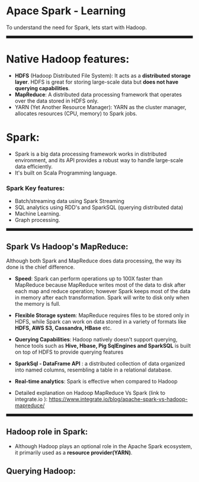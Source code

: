 # Apace Spark - Learning
To understand the need for Spark, lets start with Hadoop.
<hr style="border: 3px solid;">

# Native Hadoop features: 
* **HDFS** (Hadoop Distributed File System): It acts as a **distributed storage layer**. 
  HDFS is great for storing large-scale data but **does not have querying capabilities**.
* **MapReduce**: A distributed data processing framework that operates over the data stored in HDFS only. 
* YARN (Yet Another Resource Manager): YARN as the cluster manager, allocates resources (CPU, memory) to Spark jobs.

# Spark:
* Spark is a big data processing framework works in distributed environment, and its API provides a robust way
  to handle large-scale data efficiently.
* It's built on Scala Programming language.

### Spark Key features:
* Batch/streaming data using Spark Streaming
* SQL analytics using RDD's and SparkSQL (querying distributed data)
* Machine Learning.
* Graph processing.

<hr style="border: 3px solid;">

## Spark Vs Hadoop's MapReduce: 
Although both Spark and MapReduce does data processing, the way its done is the chief difference.
* **Speed**: Spark can perform operations up to 100X faster than MapReduce because MapReduce writes most of the data to disk
  after each map and reduce operation; however Spark keeps most of the data in memory after each transformation.
  Spark will write to disk only when the memory is full.
* **Flexible Storage system**: MapReduce requires files to be stored only in HDFS, while
    Spark can work on data stored in a variety of formats like **HDFS, AWS S3, Cassandra, HBase** etc.
*  **Querying Capabilities**: Hadoop natively doesn't support querying, hence tools such as
    **Hive, Hbase, Pig SqlEngines and SparkSQL**  is built on top of HDFS to provide querying features
* **SparkSql - DataFrame API** : a distributed collection of data organized into named columns, resembling a table in a relational database.
* **Real-time analytics**: Spark is effective when compared to Hadoop

* Detailed explanation on Hadoop MapReduce Vs Spark (link to integrate.io ): https://www.integrate.io/blog/apache-spark-vs-hadoop-mapreduce/
<hr style="border: 3px solid;">

## Hadoop role in Spark:
* Although Hadoop plays an optional role in the Apache Spark ecosystem, it primarily used as a **resource provider(YARN)**.

## Querying Hadoop:


